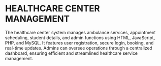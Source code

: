 # HEALTHCARE CENTER MANAGEMENT
  The healthcare center system manages ambulance services, appointment scheduling, student details, and admin functions using HTML, JavaScript, PHP, and MySQL. It features user registration, secure login, booking, and real-time updates. Admins can oversee operations through a centralized dashboard, ensuring efficient and streamlined healthcare service management.
